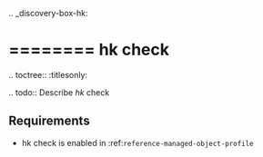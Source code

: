.. _discovery-box-hk:

========
hk check
========

.. toctree::
    :titlesonly:

.. todo::
    Describe *hk* check

Requirements
------------
* hk check is enabled in :ref:`reference-managed-object-profile`

